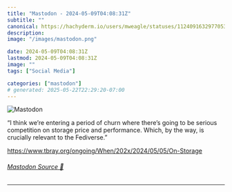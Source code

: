 ```yaml
---
title: "Mastodon - 2024-05-09T04:08:31Z"
subtitle: ""
canonical: https://hachyderm.io/users/mweagle/statuses/112409163297705324
description:
image: "/images/mastodon.png"

date: 2024-05-09T04:08:31Z
lastmod: 2024-05-09T04:08:31Z
image: ""
tags: ["Social Media"]

categories: ["mastodon"]
# generated: 2025-05-22T22:29:20-07:00
---
```

![Mastodon](/images/mastodon.png)

<p>“I think we’re entering a period of churn where there’s going to be serious competition on storage price and performance. Which, by the way, is crucially relevant to the Fediverse.”</p><p><a href="https://www.tbray.org/ongoing/When/202x/2024/05/05/On-Storage" target="_blank" rel="nofollow noopener noreferrer" translate="no"><span class="invisible">https://www.</span><span class="ellipsis">tbray.org/ongoing/When/202x/20</span><span class="invisible">24/05/05/On-Storage</span></a></p>


###### [Mastodon Source 🐘](https://hachyderm.io/@mweagle/112409163297705324)

___
